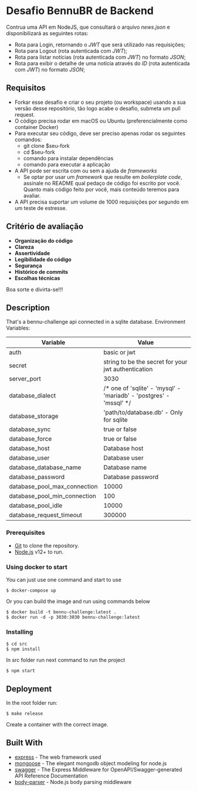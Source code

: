 # Desafio BennuBR de Backend

Contrua uma API em NodeJS, que consultará o arquivo _news.json_ e disponibilizará as seguintes rotas:

- Rota para Login, retornando o _JWT_ que será utilizado nas requisições;
- Rota para Logout (rota autenticada com _JWT_);
- Rota para listar notícias (rota autenticada com _JWT_) no formato _JSON_;
- Rota para exibir o detalhe de uma notícia através do _ID_ (rota autenticada com _JWT_) no formato _JSON_;

## Requisitos
-   Forkar esse desafio e criar o seu projeto (ou workspace) usando a sua versão desse repositório, tão logo acabe o desafio, submeta um pull request.
-   O código precisa rodar em macOS ou Ubuntu (preferencialmente como container Docker)
-   Para executar seu código, deve ser preciso apenas rodar os seguintes comandos:
    -   git clone \$seu-fork
    -   cd \$seu-fork
    -   comando para instalar dependências
    -   comando para executar a aplicação
-   A API pode ser escrita com ou sem a ajuda de _frameworks_
    -   Se optar por usar um _framework_ que resulte em _boilerplate code_, assinale no README qual pedaço de código foi escrito por você. Quanto mais código feito por você, mais conteúdo teremos para avaliar.
-   A API precisa suportar um volume de 1000 requisições por segundo em um teste de estresse.

## Critério de avaliação

-   **Organização do código**
-   **Clareza**
-   **Assertividade**
-   **Legibilidade do código**
-   **Segurança**
-   **Histórico de commits**
-   **Escolhas técnicas**

Boa sorte e divirta-se!!!

## Description

That's a bennu-challenge api connected in a sqlite database.
Environment Variables:

| Variable                      | Value                                                                 |
| ----------------------------- | --------------------------------------------------------------------- |
| auth                          | basic or jwt                                                          |
| secret                        | string to be the secret for your jwt authentication                   |
| server_port                   | 3030                                                                  |
| database_dialect              | /* one of 'sqlite' - 'mysql' - 'mariadb' - 'postgres' - 'mssql' */    |
| database_storage              | 'path/to/database.db'  - Only for sqlite                              |
| database_sync                 | true or false                                                         |
| database_force                | true or false                                                         |
| database_host                 | Database host                                                         |
| database_user                 | Database user                                                         |
| database_database_name        | Database name                                                         |
| database_password             | Database password                                                     |
| database_pool_max_connection  | 10000                                                                 |
| database_pool_min_connection  | 100                                                                   |
| database_pool_idle            | 10000                                                                 |
| database_request_timeout      | 300000                                                                |

### Prerequisites

- [Git](https://git-scm.com/) to clone the repository.
- [Node.js](https://nodejs.org/) v12+ to run.

### Using docker to start

You can just use one command and start to use

```
$ docker-compose up
```

Or you can build the image and run using commands below

```
$ docker build -t bennu-challenge:latest .
$ docker run -d -p 3030:3030 bennu-challenge:latest
```

### Installing

```
$ cd src
$ npm install
```

In src folder run next command to run the project

```
$ npm start
```

## Deployment

In the root folder run:

```
$ make release
```

Create a container with the correct image.

## Built With

* [express](https://expressjs.com/pt-br/) - The web framework used
* [mongoose](https://mongoosejs.com/) - The elegant mongodb object modeling for node.js
* [swagger](https://www.npmjs.com/package/redoc-express) - The Express Middleware for OpenAPI/Swagger-generated API Reference Documentation
* [body-parser](https://www.npmjs.com/package/body-parser) - Node.js body parsing middleware
